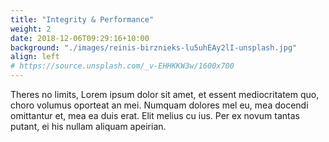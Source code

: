 ```yaml
---
title: "Integrity & Performance"
weight: 2
date: 2018-12-06T09:29:16+10:00
background: "./images/reinis-birznieks-lu5uhEAy2lI-unsplash.jpg"
align: left
# https://source.unsplash.com/_v-EHHKKW3w/1600x700
---
```


Theres no limits, Lorem ipsum dolor sit amet, et essent mediocritatem quo, choro volumus oporteat an mei. Numquam dolores mel eu, mea docendi omittantur et, mea ea duis erat. Elit melius cu ius. Per ex novum tantas putant, ei his nullam aliquam apeirian.
